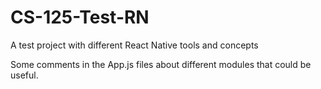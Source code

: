 # CS-125-Test-RN
A test project with different React Native tools and concepts

Some comments in the App.js files about different modules that could be useful.

